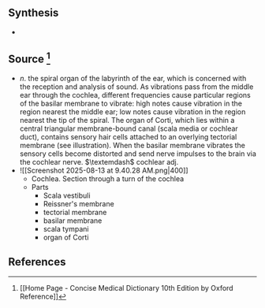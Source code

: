 ## Synthesis
- 
## Source [^1]
- $n$. the spiral organ of the labyrinth of the ear, which is concerned with the reception and analysis of sound. As vibrations pass from the middle ear through the cochlea, different frequencies cause particular regions of the basilar membrane to vibrate: high notes cause vibration in the region nearest the middle ear; low notes cause vibration in the region nearest the tip of the spiral. The organ of Corti, which lies within a central triangular membrane-bound canal (scala media or cochlear duct), contains sensory hair cells attached to an overlying tectorial membrane (see illustration). When the basilar membrane vibrates the sensory cells become distorted and send nerve impulses to the brain via the cochlear nerve. $\textemdash$ cochlear adj.
- ![[Screenshot 2025-08-13 at 9.40.28 AM.png|400]]
	- Cochlea. Section through a turn of the cochlea
	- Parts
		- Scala vestibuli
		- Reissner's membrane
		- tectorial membrane
		- basilar membrane
		- scala tympani
		- organ of Corti
## References

[^1]: [[Home Page - Concise Medical Dictionary 10th Edition by Oxford Reference]]